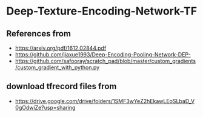 # Deep-Texture-Encoding-Network-TF


## References from
- https://arxiv.org/pdf/1612.02844.pdf
- https://github.com/jiaxue1993/Deep-Encoding-Pooling-Network-DEP-
- https://github.com/safooray/scratch_pad/blob/master/custom_gradients/custom_gradient_with_python.py


## download tfrecord files from
- https://drive.google.com/drive/folders/1SMF3wYeZ2hEkawLEoSLbaD_V0gOdwiZe?usp=sharing